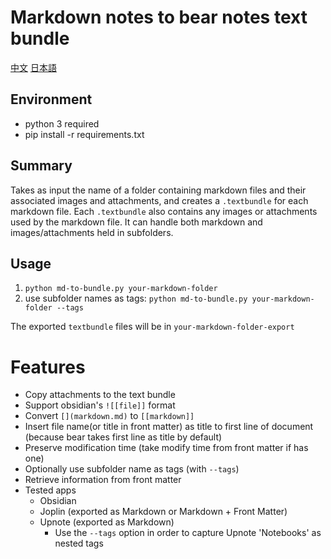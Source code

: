 # Markdown notes to bear notes text bundle

[中文](README_zh.md) [日本語](README_jp.md)

## Environment
- python 3 required
- pip install -r requirements.txt

## Summary
Takes as input the name of a folder containing markdown files
and their associated images and attachments, and creates a `.textbundle` for each markdown file.
Each `.textbundle` also contains any images or attachments used by the markdown file.
It can handle both markdown and images/attachments held in subfolders.


## Usage
1. `python md-to-bundle.py your-markdown-folder`
2. use subfolder names as tags: `python md-to-bundle.py your-markdown-folder --tags`


The exported `textbundle` files will be in `your-markdown-folder-export`

# Features
- Copy attachments to the text bundle
- Support obsidian's `![[file]]` format
- Convert `[](markdown.md)` to `[[markdown]]`
- Insert file name(or title in front matter) as title to first line of document (because bear takes first line as title by default)
- Preserve modification time (take modify time from front matter if has one)
- Optionally use subfolder name as tags (with `--tags`)
- Retrieve information from front matter
- Tested apps
    - Obsidian
    - Joplin (exported as Markdown or Markdown + Front Matter)
    - Upnote (exported as Markdown)
        - Use the `--tags` option in order to capture Upnote 'Notebooks' as nested tags
